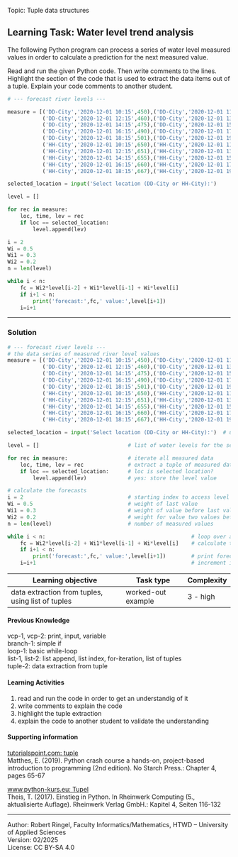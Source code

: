 Topic: Tuple data structures

## Learning Task: Water level trend analysis

The following Python program can process a series of water level measured values in order to calculate a prediction for the next measured value.

Read and run the given Python code. Then write comments to the lines. Highlight the section of the code that is used to extract the data items out of a tuple.
Explain your code comments to another student.

``` python
# --- forecast river levels ---

measure = [('DD-City','2020-12-01 10:15',450),('DD-City','2020-12-01 11:15',455),
		   ('DD-City','2020-12-01 12:15',460),('DD-City','2020-12-01 13:15',470),
		   ('DD-City','2020-12-01 14:15',475),('DD-City','2020-12-01 15:15',485),
		   ('DD-City','2020-12-01 16:15',490),('DD-City','2020-12-01 17:15',500),
		   ('DD-City','2020-12-01 18:15',501),('DD-City','2020-12-01 19:15',503),
		   ('HH-City','2020-12-01 10:15',650),('HH-City','2020-12-01 11:15',651),
		   ('HH-City','2020-12-01 12:15',651),('HH-City','2020-12-01 13:15',653),
		   ('HH-City','2020-12-01 14:15',655),('HH-City','2020-12-01 15:15',657),
		   ('HH-City','2020-12-01 16:15',660),('HH-City','2020-12-01 17:15',663),
		   ('HH-City','2020-12-01 18:15',667),('HH-City','2020-12-01 19:15',670)]

selected_location = input('Select location (DD-City or HH-City):')

level = []

for rec in measure:
	loc, time, lev = rec
	if loc == selected_location:
		level.append(lev)

i = 2
Wi = 0.5
Wi1 = 0.3
Wi2 = 0.2
n = len(level)

while i < n:
	fc = Wi2*level[i-2] + Wi1*level[i-1] + Wi*level[i]
	if i+1 < n:
		print('forecast:',fc,' value:',level[i+1]) 	
	i=i+1
```

---------------------------------------

### Solution

``` python
# --- forecast river levels ---
# the data series of measured river level values
measure = [('DD-City','2020-12-01 10:15',450),('DD-City','2020-12-01 11:15',455),
		   ('DD-City','2020-12-01 12:15',460),('DD-City','2020-12-01 13:15',470),
		   ('DD-City','2020-12-01 14:15',475),('DD-City','2020-12-01 15:15',485),
		   ('DD-City','2020-12-01 16:15',490),('DD-City','2020-12-01 17:15',500),
		   ('DD-City','2020-12-01 18:15',501),('DD-City','2020-12-01 19:15',503),
		   ('HH-City','2020-12-01 10:15',650),('HH-City','2020-12-01 11:15',651),
		   ('HH-City','2020-12-01 12:15',651),('HH-City','2020-12-01 13:15',653),
		   ('HH-City','2020-12-01 14:15',655),('HH-City','2020-12-01 15:15',657),
		   ('HH-City','2020-12-01 16:15',660),('HH-City','2020-12-01 17:15',663),
		   ('HH-City','2020-12-01 18:15',667),('HH-City','2020-12-01 19:15',670)]

selected_location = input('Select location (DD-City or HH-City):')  # user selects one location

level = []                            # list of water levels for the selected location

for rec in measure:                   # iterate all measured data
	loc, time, lev = rec              # extract a tuple of measured data <<<<<<<
	if loc == selected_location:      # loc is selected location?
		level.append(lev)             # yes: store the level value

# calculate the forecasts
i = 2                                 # starting index to access level values
Wi = 0.5                              # weight of last value
Wi1 = 0.3                             # weight of value before last value
Wi2 = 0.2                             # weight for value two values before the last one
n = len(level)                        # number of measured values

while i < n:                                              # loop over all level data     
	fc = Wi2*level[i-2] + Wi1*level[i-1] + Wi*level[i]    # calculate the next forecast value
	if i+1 < n:
		print('forecast:',fc,' value:',level[i+1]) 	      # print forecast and related real value
	i=i+1                                                 # increment index
```

| **Learning objective**                         | **Task type**   | **Complexity** |
| ---------------------------------------------- | --------------- | -------------- |
| data extraction from tuples, using list of tuples | worked-out example | 3 - high       |  

#### Previous Knowledge

vcp-1, vcp-2: print, input, variable  
branch-1: simple if  
loop-1: basic while-loop  
list-1, list-2: list append, list index, for-iteration, list of tuples  
tuple-2: data extraction from tuple

#### Learning Activities

1) read and run the code in order to get an understandig of it
2) write comments to explain the code
3) highlight the tuple extraction
4) explain the code to another student to validate the understanding

#### Supporting information

[tutorialspoint.com: tuple](https://www.tutorialspoint.com/python/python_tuples.htm)  
Matthes, E. (2019). Python crash course a hands-on, project-based introduction to programming (2nd edition). No Starch Press.: Chapter 4, pages 65-67  

[www.python-kurs.eu: Tupel](https://www.python-kurs.eu/python3_sequentielle_datentypen.php)  
Theis, T. (2017). Einstieg in Python. In Rheinwerk Computing (5., aktualisierte Auflage). Rheinwerk Verlag GmbH.: Kapitel 4, Seiten 116-132

---------------------------------------
Author: Robert Ringel, Faculty Informatics/Mathematics, HTWD – University of Applied Sciences  
Version: 02/2025  
License: CC BY-SA 4.0